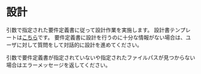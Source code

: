 # 設計

引数で指定された要件定義書に従って設計作業を実施します。
設計書テンプレートは[こちら](docs/02_features/feature-template.md)です。
要件定義書に設計を行うのに十分な情報がない場合は、ユーザに対して質問をして対話的に設計を進めてください。

引数で要件定義書が指定されていないや指定されたファイルパスが見つからない場合はエラーメッセージを返してください。